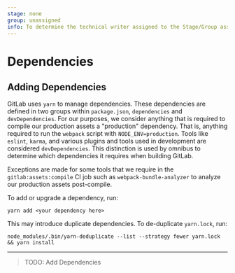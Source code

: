 ```yaml
---
stage: none
group: unassigned
info: To determine the technical writer assigned to the Stage/Group associated with this page, see https://about.gitlab.com/handbook/engineering/ux/technical-writing/#assignments
---
```


# Dependencies

## Adding Dependencies

GitLab uses `yarn` to manage dependencies. These dependencies are defined in
two groups within `package.json`, `dependencies` and `devDependencies`. For
our purposes, we consider anything that is required to compile our production
assets a "production" dependency. That is, anything required to run the
`webpack` script with `NODE_ENV=production`. Tools like `eslint`, `karma`, and
various plugins and tools used in development are considered `devDependencies`.
This distinction is used by omnibus to determine which dependencies it requires
when building GitLab.

Exceptions are made for some tools that we require in the
`gitlab:assets:compile` CI job such as `webpack-bundle-analyzer` to analyze our
production assets post-compile.

To add or upgrade a dependency, run:

```shell
yarn add <your dependency here>
```

This may introduce duplicate dependencies. To de-duplicate `yarn.lock`, run:

```shell
node_modules/.bin/yarn-deduplicate --list --strategy fewer yarn.lock && yarn install
```

---

> TODO: Add Dependencies

